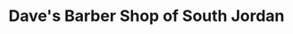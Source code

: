 ---
title: "Dave's Barber Shop of South Jordan"
url: /south-jordan/daves-barber-shop-of-south-jordan/
shop: hairdresser
---